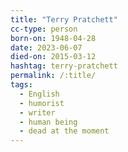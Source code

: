 ```yaml
---
title: "Terry Pratchett"
cc-type: person
born-on: 1948-04-28
date: 2023-06-07
died-on: 2015-03-12
hashtag: terry-pratchett
permalink: /:title/
tags:
  - English
  - humorist
  - writer
  - human being
  - dead at the moment
---
```

